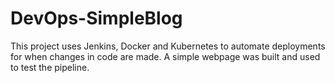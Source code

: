 # DevOps-SimpleBlog
This project uses Jenkins, Docker and Kubernetes to automate deployments for when changes in code are made.
A simple webpage was built and used to test the pipeline. 
